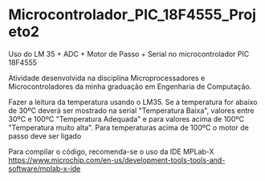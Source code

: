 # Microcontrolador_PIC_18F4555_Projeto2

Uso do LM 35 + ADC + Motor de Passo + Serial no microcontrolador PIC 18F4555

Atividade desenvolvida na disciplina Microprocessadores e Microcontroladores da minha graduação em Engenharia de Computação.

Fazer a leitura da temperatura usando o LM35. Se a temperatura for abaixo de
30ºC deverá ser mostrado na serial "Temperatura Baixa", valores entre 30ºC e
100ºC "Temperatura Adequada" e para valores acima de 100ºC "Temperatura muito
alta". Para temperaturas acima de 100ºC o motor de passo deve ser ligado

Para compilar o código, recomenda-se o uso da IDE MPLab-X https://www.microchip.com/en-us/development-tools-tools-and-software/mplab-x-ide
